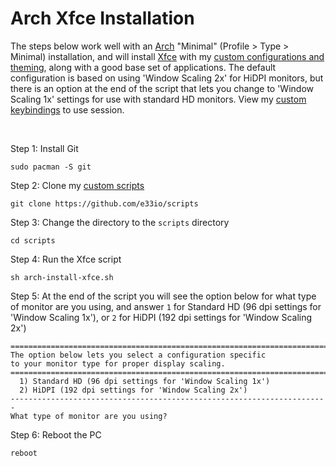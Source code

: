 # Arch Xfce Installation

The steps below work well with an [Arch](https://wiki.archlinux.org/title/Archinstall) "Minimal" (Profile > Type > Minimal) installation, and will install [Xfce](https://xfce.org) with my [custom configurations and theming](https://github.com/e33io/opt-dots), along with a good base set of applications. The default configuration is based on using 'Window Scaling 2x' for HiDPI monitors, but there is an option at the end of the script that lets you change to 'Window Scaling 1x' settings for use with standard HD monitors. View my [custom keybindings](https://github.com/e33io/reference-wiki/tree/main/keybindings/xfce-keybindings.md) to use session.

&nbsp;

Step 1: Install Git
```
sudo pacman -S git
```

Step 2: Clone my [custom scripts](https://github.com/e33io/scripts)
```
git clone https://github.com/e33io/scripts
```

Step 3: Change the directory to the `scripts` directory
```
cd scripts
```

Step 4: Run the Xfce script
```
sh arch-install-xfce.sh
```

Step 5: At the end of the script you will see the option below for what type of monitor are you using, and answer `1` for Standard HD (96 dpi settings for 'Window Scaling 1x'), or `2` for HiDPI (192 dpi settings for 'Window Scaling 2x')
```
=======================================================================
The option below lets you select a configuration specific
to your monitor type for proper display scaling.
=======================================================================
  1) Standard HD (96 dpi settings for 'Window Scaling 1x')
  2) HiDPI (192 dpi settings for 'Window Scaling 2x')
-----------------------------------------------------------------------
What type of monitor are you using?
```

Step 6: Reboot the PC
```
reboot
```

&nbsp;
